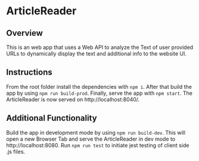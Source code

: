 # ArticleReader

## Overview
This is an  web app that uses a Web API to analyze the Text of user provided URLs to dynamically display the text and additional info to the website UI. 

## Instructions
From the root folder install the dependencies with `npm i`. After that build the app by using `npm run build-prod`. Finally, serve the app with `npm start`. The ArticleReader is now served on http://localhost:8040/.

## Additional Functionality

Build the app in development mode by using `npm run build-dev`. This will open a new Browser Tab and serve the ArticleReader in dev mode to http://localhost:8080.
Run `npm run test` to initiate jest testing of client side .js files.
